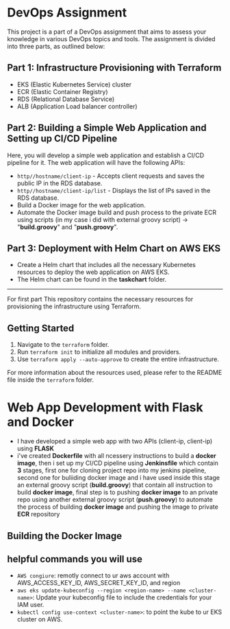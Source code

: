# DevOps Assignment

This project is a part of a DevOps assignment that aims to assess your knowledge in various DevOps topics and tools. The assignment is divided into three parts, as outlined below:

## Part 1: Infrastructure Provisioning with Terraform
- EKS (Elastic Kubernetes Service) cluster
- ECR (Elastic Container Registry)
- RDS (Relational Database Service)
- ALB (Application Load balancer controller) 

## Part 2: Building a Simple Web Application and Setting up CI/CD Pipeline

Here, you will develop a simple web application and establish a CI/CD pipeline for it. The web application will have the following APIs:

- `http//hostname/client-ip` - Accepts client requests and saves the public IP in the RDS database.
- `http//hostname/client-ip/list` - Displays the list of IPs saved in the RDS database.
- Build a Docker image for the web application.
- Automate the Docker image build and push process to the private ECR using scripts (in my case i did with external groovy script) 
		-> "__build.groovy__" and "__push.groovy__".
  
## Part 3: Deployment with Helm Chart on __AWS EKS__
   - Create a Helm chart that includes all the necessary Kubernetes resources to deploy the web application on AWS EKS.
   - The Helm chart can be found in the __taskchart__ folder.

-----------------------------------------------------------------------------------------------------------------------
For first part This repository contains the necessary resources for provisioning the infrastructure using Terraform. 

## Getting Started

1. Navigate to the `terraform` folder.
2. Run `terraform init` to initialize all modules and providers.
3. Use `terraform apply --auto-approve` to create the entire infrastructure.

For more information about the resources used, please refer to the README file inside the `terraform` folder.

# Web App Development with Flask and Docker

- I have developed a simple web app with two APIs (client-ip, client-ip) using __FLASK__
- i've created __Dockerfile__ with all ncessery instructions to build a __docker image__, then i set up my CI/CD pipeline using __Jenkinsfile__ which contain __3__ stages, first one for cloning project repo into my jenkins pipeline, second one for buliiding docker image and i have used inside this stage an external groovy script (__build.groovy__) that contain all instruction to build __docker image__, final step is to pushing __docker image__ to an private repo using another external groovy script (__push.groovy__) to automate the process of building __docker image__ and pushing the image to private __ECR__ repository

## Building the Docker Image



helpful commands you will use 
-----------------------------
- `AWS congiure`: remotly connect to ur aws account with AWS_ACCESS_KEY_ID, AWS_SECRET_KEY_ID, and region
- `aws eks update-kubeconfig --region <region-name> --name <cluster-name>`: Update your kubeconfig file to include the credentials for your IAM user.
- `kubectl config use-context <cluster-name>`: to point the kube to ur EKS cluster on AWS.

	


